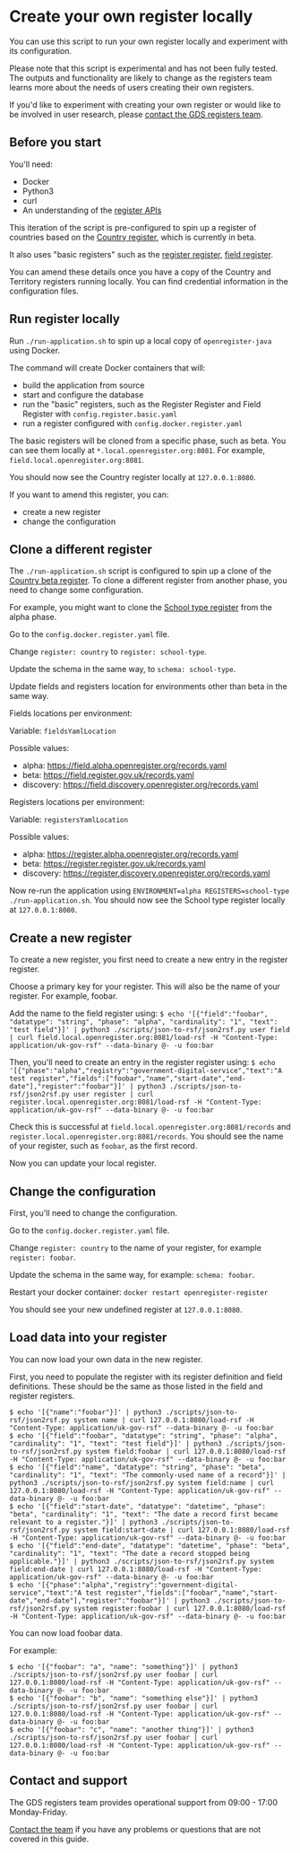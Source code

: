 # Create your own register locally

You can use this script to run your own register locally and experiment with its configuration.

Please note that this script is experimental and has not been fully tested. The outputs and functionality are likely to change as the registers team learns more about the needs of users creating their own registers.

If you'd like to experiment with creating your own register or would like to be involved in user research, please [contact the GDS registers team](https://registers.cloudapps.digital/support.html).

## Before you start

You'll need:
* Docker
* Python3
* curl
* An understanding of the [register APIs](https://registers-docs.cloudapps.digital/)

This iteration of the script is pre-configured to spin up a register of countries based on the [Country register](https://country.register.gov.uk/), which is currently in beta.

It also uses "basic registers" such as the [register register](https://register.register.gov.uk/), [field register](https://field.register.gov.uk/).

You can amend these details once you have a copy of the Country and Territory registers running locally. You can find credential information in the configuration files.

## Run register locally

Run `./run-application.sh` to spin up a local copy of `openregister-java` using Docker.

The command will create Docker containers that will:
* build the application from source
* start and configure the database
* run the "basic" registers, such as the Register Register and Field Register with `config.register.basic.yaml`
* run a register configured with `config.docker.register.yaml`

The basic registers will be cloned from a specific phase, such as beta. You can see them locally at `*.local.openregister.org:8081`. For example, `field.local.openregister.org:8081`.

You should now see the Country register locally at `127.0.0.1:8080`.

If you want to amend this register, you can:
* create a new register
* change the configuration

## Clone a different register

The `./run-application.sh` script is configured to spin up a clone of the [Country beta register](https://country.register.gov.uk/). To clone a different register from another phase, you need to change some configuration.

For example, you might want to clone the [School type register](https://school-type.alpha.openregister.org/) from the alpha phase.

Go to the `config.docker.register.yaml` file.

Change `register: country` to `register: school-type`.

Update the schema in the same way, to `schema: school-type`.

Update fields and registers location for environments other than beta in the same way.

Fields locations per environment:

Variable: `fieldsYamlLocation`

Possible values:
* alpha: https://field.alpha.openregister.org/records.yaml
* beta: https://field.register.gov.uk/records.yaml
* discovery: https://field.discovery.openregister.org/records.yaml

Registers locations per environment:

Variable: `registersYamlLocation`

Possible values:
* alpha: https://register.alpha.openregister.org/records.yaml
* beta: https://register.register.gov.uk/records.yaml
* discovery: https://register.discovery.openregister.org/records.yaml

Now re-run the application using `ENVIRONMENT=alpha REGISTERS=school-type ./run-application.sh`. You should now see the School type register locally at `127.0.0.1:8080`.

## Create a new register

To create a new register, you first need to create a new entry in the register register.

Choose a primary key for your register. This will also be the name of your register. For example, foobar.

Add the name to the field register using:
`$ echo '[{"field":"foobar", "datatype": "string", "phase": "alpha", "cardinality": "1", "text": "test field"}]' | python3 ./scripts/json-to-rsf/json2rsf.py user field | curl field.local.openregister.org:8081/load-rsf -H "Content-Type: application/uk-gov-rsf" --data-binary @- -u foo:bar`

Then, you'll need to create an entry in the register register using:
`$ echo '[{"phase":"alpha","registry":"government-digital-service","text":"A test register","fields":["foobar","name","start-date","end-date"],"register":"foobar"}]' | python3 ./scripts/json-to-rsf/json2rsf.py user register | curl register.local.openregister.org:8081/load-rsf -H "Content-Type: application/uk-gov-rsf" --data-binary @- -u foo:bar`

Check this is successful at `field.local.openregister.org:8081/records` and `register.local.openregister.org:8081/records`. You should see the name of your register, such as `foobar`, as the first record. 

Now you can update your local register.

## Change the configuration

First, you'll need to change the configuration.

Go to the `config.docker.register.yaml` file.

Change `register: country` to the name of your register, for example `register: foobar`.

Update the schema in the same way, for example: `schema: foobar`.

Restart your docker container:
`docker restart openregister-register`

You should see your new undefined register at `127.0.0.1:8080`.

## Load data into your register

You can now load your own data in the new register.

First, you need to populate the register with its register definition and field definitions. These should be the same as those listed in the field and register registers.

```
$ echo '[{"name":"foobar"}]' | python3 ./scripts/json-to-rsf/json2rsf.py system name | curl 127.0.0.1:8080/load-rsf -H "Content-Type: application/uk-gov-rsf" --data-binary @- -u foo:bar
$ echo '[{"field":"foobar", "datatype": "string", "phase": "alpha", "cardinality": "1", "text": "test field"}]' | python3 ./scripts/json-to-rsf/json2rsf.py system field:foobar | curl 127.0.0.1:8080/load-rsf -H "Content-Type: application/uk-gov-rsf" --data-binary @- -u foo:bar
$ echo '[{"field":"name", "datatype": "string", "phase": "beta", "cardinality": "1", "text": "The commonly-used name of a record"}]' | python3 ./scripts/json-to-rsf/json2rsf.py system field:name | curl 127.0.0.1:8080/load-rsf -H "Content-Type: application/uk-gov-rsf" --data-binary @- -u foo:bar
$ echo '[{"field":"start-date", "datatype": "datetime", "phase": "beta", "cardinality": "1", "text": "The date a record first became relevant to a register."}]' | python3 ./scripts/json-to-rsf/json2rsf.py system field:start-date | curl 127.0.0.1:8080/load-rsf -H "Content-Type: application/uk-gov-rsf" --data-binary @- -u foo:bar
$ echo '[{"field":"end-date", "datatype": "datetime", "phase": "beta", "cardinality": "1", "text": "The date a record stopped being applicable."}]' | python3 ./scripts/json-to-rsf/json2rsf.py system field:end-date | curl 127.0.0.1:8080/load-rsf -H "Content-Type: application/uk-gov-rsf" --data-binary @- -u foo:bar
$ echo '[{"phase":"alpha","registry":"government-digital-service","text":"A test register","fields":["foobar","name","start-date","end-date"],"register":"foobar"}]' | python3 ./scripts/json-to-rsf/json2rsf.py system register:foobar | curl 127.0.0.1:8080/load-rsf -H "Content-Type: application/uk-gov-rsf" --data-binary @- -u foo:bar
```

You can now load foobar data.

For example:

```
$ echo '[{"foobar": "a", "name": "something"}]' | python3 ./scripts/json-to-rsf/json2rsf.py user foobar | curl 127.0.0.1:8080/load-rsf -H "Content-Type: application/uk-gov-rsf" --data-binary @- -u foo:bar
$ echo '[{"foobar": "b", "name": "something else"}]' | python3 ./scripts/json-to-rsf/json2rsf.py user foobar | curl 127.0.0.1:8080/load-rsf -H "Content-Type: application/uk-gov-rsf" --data-binary @- -u foo:bar
$ echo '[{"foobar": "c", "name": "another thing"}]' | python3 ./scripts/json-to-rsf/json2rsf.py user foobar | curl 127.0.0.1:8080/load-rsf -H "Content-Type: application/uk-gov-rsf" --data-binary @- -u foo:bar
```

## Contact and support

The GDS registers team provides operational support from 09:00 - 17:00 Monday-Friday.

[Contact the team](https://registers.cloudapps.digital/support.html) if you have any problems or questions that are not covered in this guide.
